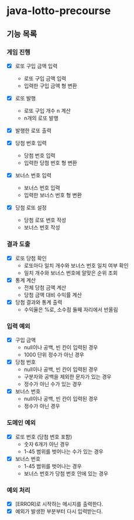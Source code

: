 # java-lotto-precourse

## 기능 목록

### 게임 진행
-[x] 로또 구입 금액 입력
  - 로또 구입 금액 입력
  - 입력한 구입 금액 형 변환
-[x] 로또 발행
  - 로또 구입 개수 n 계산
  - n개의 로또 발행
-[x] 발행한 로또 출력

-[x] 당첨 번호 입력
  - 당첨 번호 입력
  - 입력한 당첨 번호 형 변환
-[x] 보너스 번호 입력
  - 보너스 번호 입력
  - 입력한 보너스 번호 형 변환 
-[x] 당첨 로또 설정
  - 당첨 로또 번호 작성
  - 보너스 번호 작성

### 결과 도출
-[x] 로또 당첨 확인
  - 로또마다 일치 개수와 보너스 번호 일치 여부 확인
  - 일치 개수와 보너스 번호에 알맞은 순위 조회
-[x] 통계 계산
  - 전체 당첨 금액 계산
  - 당첨 금액 대비 수익률 계산
-[x] 당첨 결과와 통계 출력
  - 수익율은 %로, 소수점 둘째 자리에서 반올림


### 입력 예외
-[x] 구입 금액
  - null이나 공백, 빈 칸이 입력된 경우
  - 1000 단위 정수가 아닌 경우
-[x] 당첨 번호
  - null이나 공백, 빈 칸이 입력된 경우
  - 구분자와 공백을 제외한 문자가 있는 경우
  - 정수가 아닌 수가 있는 경우
-[x] 보너스 번호
  - null이나 공백, 빈 칸이 입력된 경우
  - 정수가 아닌 경우

### 도메인 예외
-[x] 로또 번호 (당첨 번호 포함)
  - 숫자 6개가 아닌 경우
  - 1-45 범위를 벗어나는 수가 있는 경우
-[x] 보너스 번호
  - 1-45 범위를 벗어나는 경우
  - 보너스 번호가 당첨 번호 안에 있는 경우

### 예외 처리
-[x] [ERROR]로 시작하는 메시지를 출력한다.
-[x] 예외가 발생한 부분부터 다시 입력받는다.
